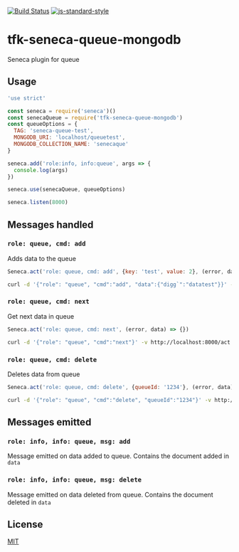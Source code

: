 [![Build Status](https://travis-ci.org/telemark/tfk-seneca-queue-mongodb.svg?branch=master)](https://travis-ci.org/telemark/tfk-seneca-queue-mongodb)
[![js-standard-style](https://img.shields.io/badge/code%20style-standard-brightgreen.svg?style=flat)](https://github.com/feross/standard)
# tfk-seneca-queue-mongodb
Seneca plugin for queue

## Usage

```JavaScript
'use strict'

const seneca = require('seneca')()
const senecaQueue = require('tfk-seneca-queue-mongodb')
const queueOptions = {
  TAG: 'seneca-queue-test',
  MONGODB_URI: 'localhost/queuetest',
  MONGODB_COLLECTION_NAME: 'senecaque'
}

seneca.add('role:info, info:queue', args => {
  console.log(args)
})

seneca.use(senecaQueue, queueOptions)

seneca.listen(8000)
```

## Messages handled
### ```role: queue, cmd: add```
Adds data to the queue
```javascript
Seneca.act('role: queue, cmd: add', {key: 'test', value: 2}, (error, data) => {})
```

```sh
curl -d '{"role": "queue", "cmd":"add", "data":{"digg`":"datatest"}}' -v http://localhost:8000/act
```

### ```role: queue, cmd: next```
Get next data in queue
```javascript
Seneca.act('role: queue, cmd: next', (error, data) => {})
```

```sh
curl -d '{"role": "queue", "cmd":"next"}' -v http://localhost:8000/act
```

### ```role: queue, cmd: delete```
Deletes data from queue
```javascript
Seneca.act('role: queue, cmd: delete', {queueId: '1234'}, (error, data) => {})
```

```sh
curl -d '{"role": "queue", "cmd":"delete", "queueId":"1234"}' -v http://localhost:8000/act
```

## Messages emitted
### ```role: info, info: queue, msg: add```
Message emitted on data added to queue.
Contains the document added in ```data```

### ```role: info, info: queue, msg: delete```
Message emitted on data deleted from queue.
Contains the document deleted in ```data```

## License
[MIT](LICENSE)